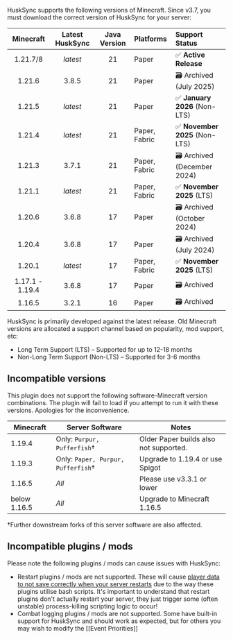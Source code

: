 HuskSync supports the following versions of Minecraft. Since v3.7, you must download the correct version of HuskSync for your server:

|    Minecraft    | Latest HuskSync | Java Version | Platforms     | Support Status                |
|:---------------:|:---------------:|:------------:|:--------------|:------------------------------|
|    1.21.7/8     |    _latest_     |      21      | Paper         | ✅ **Active Release**          |
|     1.21.6      |      3.8.5      |      21      | Paper         | 🗃️ Archived (July 2025)      |
|     1.21.5      |    _latest_     |      21      | Paper         | ✅ **January 2026** (Non-LTS)  |
|     1.21.4      |    _latest_     |      21      | Paper, Fabric | ✅ **November 2025** (Non-LTS) |
|     1.21.3      |      3.7.1      |      21      | Paper, Fabric | 🗃️ Archived (December 2024)  |
|     1.21.1      |    _latest_     |      21      | Paper, Fabric | ✅ **November 2025** (LTS)     |
|     1.20.6      |      3.6.8      |      17      | Paper         | 🗃️ Archived (October 2024)   |
|     1.20.4      |      3.6.8      |      17      | Paper         | 🗃️ Archived (July 2024)      |
|     1.20.1      |    _latest_     |      17      | Paper, Fabric | ✅ **November 2025** (LTS)     |
| 1.17.1 - 1.19.4 |      3.6.8      |      17      | Paper         | 🗃️ Archived                  |
|     1.16.5      |      3.2.1      |      16      | Paper         | 🗃️ Archived                  |

HuskSync is primarily developed against the latest release. Old Minecraft versions are allocated a support channel based on popularity, mod support, etc:

* Long Term Support (LTS) &ndash; Supported for up to 12-18 months
* Non-Long Term Support (Non-LTS) &ndash; Supported for 3-6 months

## Incompatible versions
This plugin does not support the following software-Minecraft version combinations. The plugin will fail to load if you attempt to run it with these versions. Apologies for the inconvenience.

| Minecraft         | Server Software                           | Notes                                  |
|-------------------|-------------------------------------------|----------------------------------------|
| 1.19.4            | Only: `Purpur, Pufferfish`&dagger;        | Older Paper builds also not supported. |
| 1.19.3            | Only: `Paper, Purpur, Pufferfish`&dagger; | Upgrade to 1.19.4 or use Spigot        |
| 1.16.5            | _All_                                     | Please use v3.3.1 or lower             |
| below 1.16.5      | _All_                                     | Upgrade to Minecraft 1.16.5            |

&dagger;Further downstream forks of this server software are also affected.

## Incompatible plugins / mods
Please note the following plugins / mods can cause issues with HuskSync:

* Restart plugins / mods are not supported. These will cause [player data to not save correctly when your server restarts](troubleshooting#issues-with-player-data-going-out-of-sync-during-a-server-restart) due to the way these plugins utilise bash scripts. It's important to understand that restart plugins don't actually restart your server, they just trigger some (often unstable) process-killing scripting logic to occur!
* Combat logging plugins / mods are not supported. Some have built-in support for HuskSync and should work as expected, but for others you may wish to modify the [[Event Priorities]]